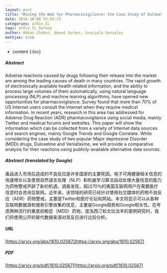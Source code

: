 ```yaml
---
layout: post
title: "Mining the Web for Pharmacovigilance: the Case Study of Duloxetine and Venlafaxine"
date: 2016-10-08 19:43:23
categories: arXiv_CL
tags: arXiv_CL Survey
author: Abbas Chokor, Abeed Sarker, Graciela Gonzalez
mathjax: true
---
```


* content
{:toc}

##### Abstract
Adverse reactions caused by drugs following their release into the market are among the leading causes of death in many countries. The rapid growth of electronically available health related information, and the ability to process large volumes of them automatically, using natural language processing (NLP) and machine learning algorithms, have opened new opportunities for pharmacovigilance. Survey found that more than 70% of US Internet users consult the Internet when they require medical information. In recent years, research in this area has addressed for Adverse Drug Reaction (ADR) pharmacovigilance using social media, mainly Twitter and medical forums and websites. This paper will show the information which can be collected from a variety of Internet data sources and search engines, mainly Google Trends and Google Correlate. While considering the case study of two popular Major depressive Disorder (MDD) drugs, Duloxetine and Venlafaxine, we will provide a comparative analysis for their reactions using publicly-available alternative data sources.

##### Abstract (translated by Google)
毒品进入市场后造成的不良反应是许多国家的主要死因。电子可用健康相关信息的快速增长以及使用自然语言处理（NLP）和机器学习算法自动处理大量信息的能力为药物警戒开辟了新的机遇。调查发现，超过70％的美国互联网用户在需要医疗信息时会咨询互联网。近年来，该领域的研究已经针对使用社交媒体的药物不良反应（ADR）药物警戒，主要是Twitter和医疗论坛和网站。本文将显示可以从各种互联网数据源和搜索引擎收集的信息，主要是Google趋势和Google相关性。在考虑两种流行的重度抑郁症（MDD）药物，度洛西汀和文拉法辛的案例研究时，我们将使用公开的替代数据来源对其反应进行比较分析。

##### URL
[https://arxiv.org/abs/1610.02567](https://arxiv.org/abs/1610.02567)

##### PDF
[https://arxiv.org/pdf/1610.02567](https://arxiv.org/pdf/1610.02567)

